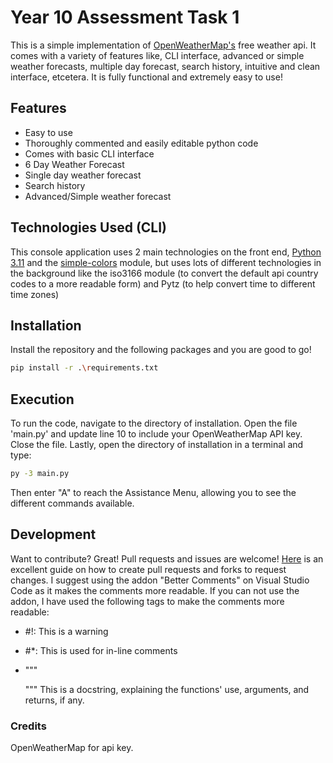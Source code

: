 # Year 10 Assessment Task 1

This is a simple implementation of [OpenWeatherMap's] free weather api. It comes with a variety of features like, CLI interface, advanced or simple weather forecasts, multiple day forecast, search history, intuitive and clean interface, etcetera. It is fully functional and extremely easy to use!


## Features

- Easy to use
- Thoroughly commented and easily editable python code 
- Comes with basic CLI interface
- 6 Day Weather Forecast
- Single day weather forecast
- Search history
- Advanced/Simple weather forecast

## Technologies Used (CLI)

This console application uses 2 main technologies on the front end, [Python 3.11] and the [simple-colors] module, but uses lots of different technologies in the background like the iso3166 module (to convert the default api country codes to a more readable form) and Pytz (to help convert time to different time zones)

## Installation

Install the repository and the following packages and you are good to go!
```sh
pip install -r .\requirements.txt
```

## Execution

To run the code, navigate to the directory of installation. Open the file 'main.py' and update line 10 to include your OpenWeatherMap API key. Close the file. Lastly, open the directory of installation in a terminal and type:
```sh
py -3 main.py
```
Then enter "A" to reach the Assistance Menu, allowing you to see the different commands available.

## Development

Want to contribute? Great! Pull requests and issues are welcome! [Here] is an excellent guide on how to create pull requests and forks to request changes. I suggest using the addon "Better Comments" on Visual Studio Code as it makes the comments more readable. If you can not use the addon, I have used the following tags to make the comments more readable:

- #!: This is a warning
- #*: This is used for in-line comments
- """

  """ This is a docstring, explaining the functions' use, arguments, and returns, if any.

[//]: # (These are reference links used in the body of this note and get stripped out when the markdown processor does its job.)
   [OpenWeatherMap's]: <https://openweathermap.org/api>
   [Python 3.11]: <https://www.python.org/downloads/release/python-3115/>
   [simple-colors]: <https://pypi.org/project/simple-colors/>
   [Here]: <https://www.dataschool.io/how-to-contribute-on-github/>
   [flask]: <https://pypi.org/project/Flask/>


### Credits
OpenWeatherMap for api key.
